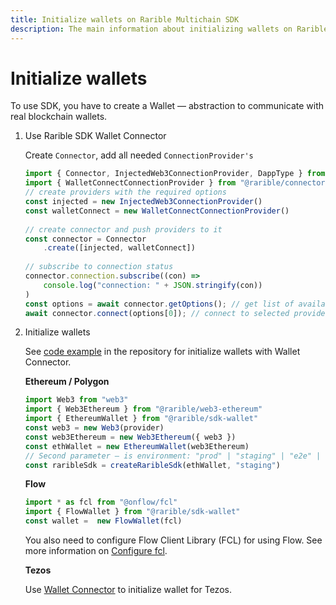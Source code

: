 ```yaml
---
title: Initialize wallets on Rarible Multichain SDK
description: The main information about initializing wallets on Rarible Multichain SDK
---
```


# Initialize wallets

To use SDK, you have to create a Wallet — abstraction to communicate with real blockchain wallets.

1. Use Rarible SDK Wallet Connector

    Create `Connector`, add all needed `ConnectionProvider's`
    
    ```ts
    import { Connector, InjectedWeb3ConnectionProvider, DappType } from "@rarible/connector"
    import { WalletConnectConnectionProvider } from "@rarible/connector-walletconnect"
    // create providers with the required options
    const injected = new InjectedWeb3ConnectionProvider()
    const walletConnect = new WalletConnectConnectionProvider()
    	
    // create connector and push providers to it 
    const connector = Connector
        .create([injected, walletConnect])
    		
    // subscribe to connection status
    connector.connection.subscribe((con) =>
        console.log("connection: " + JSON.stringify(con))
    )
    const options = await connector.getOptions(); // get list of available option
    await connector.connect(options[0]); // connect to selected provider
    ```

2. Initialize wallets

    See [code example](https://github.com/rarible/sdk/tree/master/packages/connector#usage-with-rarible-sdk) in the repository for initialize wallets with Wallet Connector.
    
    **Ethereum / Polygon**
    
    ```ts
    import Web3 from "web3"
    import { Web3Ethereum } from "@rarible/web3-ethereum"
    import { EthereumWallet } from "@rarible/sdk-wallet"
    const web3 = new Web3(provider)
    const web3Ethereum = new Web3Ethereum({ web3 })
    const ethWallet = new EthereumWallet(web3Ethereum)
    // Second parameter — is environment: "prod" | "staging" | "e2e" | "dev"
    const raribleSdk = createRaribleSdk(ethWallet, "staging")
    ```
    
    **Flow**
    
    ```ts
    import * as fcl from "@onflow/fcl"
    import { FlowWallet } from "@rarible/sdk-wallet"
    const wallet =  new FlowWallet(fcl)
    ```
    
    You also need to configure Flow Client Library (FCL) for using Flow. See more information on [Configure fcl](https://docs.rarible.org/flow/flow-sdk/#configure-fcl).
    
    **Tezos**
    
    Use [Wallet Connector](https://github.com/rarible/sdk/tree/master/packages/connector#usage-with-rarible-sdk) to initialize wallet for Tezos.
